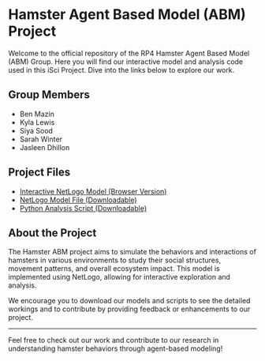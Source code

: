 # Hamster Agent Based Model (ABM) Project

Welcome to the official repository of the RP4 Hamster Agent Based Model (ABM) Group. Here you will find our interactive model and analysis code used in this iSci Project. Dive into the links below to explore our work.

## Group Members

- Ben Mazin
- Kyla Lewis
- Siya Sood
- Sarah Winter
- Jasleen Dhillon

## Project Files

- [Interactive NetLogo Model (Browser Version)]([RP4%20Hamster%20Model%20final.html](https://benmazin1.github.io/RP4-ABM-Hamster/RP4%20Hamster%20Model%20final.html))
- [NetLogo Model File (Downloadable)](RP4%20Hamster%20Model%20final.nlogo)
- [Python Analysis Script (Downloadable)](Netlogo%20analysis.py)

## About the Project

The Hamster ABM project aims to simulate the behaviors and interactions of hamsters in various environments to study their social structures, movement patterns, and overall ecosystem impact. This model is implemented using NetLogo, allowing for interactive exploration and analysis.

We encourage you to download our models and scripts to see the detailed workings and to contribute by providing feedback or enhancements to our project.

---

Feel free to check out our work and contribute to our research in understanding hamster behaviors through agent-based modeling!
